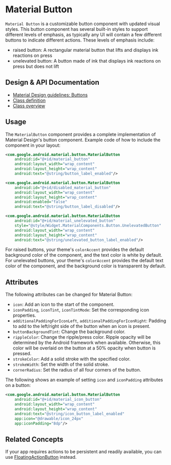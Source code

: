 <!--docs:
title: "Material Button"
layout: detail
section: components
excerpt: "A customizable button component with updated visual styles."
iconId: materialbutton
path: /catalog/material-button/
-->

# Material Button

`Material Button` is a customizable button component with updated visual styles.
This button component has several built-in styles to support different levels of
emphasis, as typically any UI will contain a few different buttons to indicate
different actions. These levels of emphasis include:

-   raised button: A rectangular material button that lifts and displays ink
    reactions on press
-   unelevated button: A button made of ink that displays ink reactions on press
    but does not lift

## Design & API Documentation

-   [Material Design guidelines:
    Buttons](https://material.io/guidelines/components/buttons.html)
    <!--{: .icon-list-item.icon-list-item--spec }-->
-   [Class
    definition](https://github.com/material-components/material-components-android/tree/master/lib/java/com/google/android/material/button/MaterialButton.java)
    <!--{: .icon-list-item.icon-list-item--link }-->
-   [Class
    overview](https://developer.android.com/reference/com/google/android/material/button/MaterialButton.html)
    <!--{: .icon-list-item.icon-list-item--link }--> <!--{: .icon-list }-->

## Usage

The `MaterialButton` component provides a complete implementation of Material
Design's button component. Example code of how to include the component in your
layout:

```xml
<com.google.android.material.button.MaterialButton
    android:id="@+id/material_button"
    android:layout_width="wrap_content"
    android:layout_height="wrap_content"
    android:text="@string/button_label_enabled"/>

<com.google.android.material.button.MaterialButton
    android:id="@+id/disabled_material_button"
    android:layout_width="wrap_content"
    android:layout_height="wrap_content"
    android:enabled="false"
    android:text="@string/button_label_disabled"/>

<com.google.android.material.button.MaterialButton
    android:id="@+id/material_unelevated_button"
    style="@style/Widget.MaterialComponents.Button.UnelevatedButton"
    android:layout_width="wrap_content"
    android:layout_height="wrap_content"
    android:text="@string/unelevated_button_label_enabled"/>
```

For raised buttons, your theme's `colorAccent` provides the default background
color of the component, and the text color is white by default. For unelevated
buttons, your theme's `colorAccent` provides the default text color of the
component, and the background color is transparent by default.

## Attributes

The following attributes can be changed for Material Button:

-   `icon`: Add an icon to the start of the component.
-   `iconPadding`, `iconTint`, `iconTintMode`: Set the corresponding icon
    properties.
-   `additionalPaddingForIconLeft`, `additionalPaddingForIconRight`: Padding to
    add to the left/right side of the button when an icon is present.
-   `buttonBackgroundTint`: Change the background color.
-   `rippleColor`: Change the ripple/press color. Ripple opacity will be
    determined by the Android framework when available. Otherwise, this color
    will be overlaid on the button at a 50% opacity when button is pressed.
-   `strokeColor`: Add a solid stroke with the specified color.
-   `strokeWidth`: Set the width of the solid stroke.
-   `cornerRadius`: Set the radius of all four corners of the button.

The following shows an example of setting `icon` and `iconPadding` attributes on
a button:

```xml
<com.google.android.material.button.MaterialButton
    android:id="@+id/material_icon_button"
    android:layout_width="wrap_content"
    android:layout_height="wrap_content"
    android:text="@string/icon_button_label_enabled"
    app:icon="@drawable/icon_24px"
    app:iconPadding="8dp"/>
```

## Related Concepts

If your app requires actions to be persistent and readily available, you can use
[FloatingActionButton](FloatingActionButton.md) instead.
